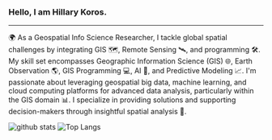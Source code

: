 
### Hello, I am Hillary Koros.

---
🌍 As a Geospatial Info Science Researcher, I tackle global spatial challenges by integrating GIS 🗺️, Remote Sensing 🛰️, and programming 🛠️. My skill set encompasses Geographic Information Science (GIS) 🌐, Earth Observation 🌎, GIS Programming 💻, AI 🤖, and Predictive Modeling 📈. I'm passionate about leveraging geospatial big data, machine learning, and cloud computing platforms for advanced data analysis, particularly within the GIS domain 📊. I specialize in providing solutions and supporting decision-makers through insightful spatial analysis 🌟.


![github stats](https://github-readme-stats.vercel.app/api?username=HillaryKoros&show_icons=true)
![Top Langs](https://github-readme-stats.vercel.app/api/top-langs/?username=HillaryKoros&langs_count=3&hide=javascript,go,html,css,tex)
